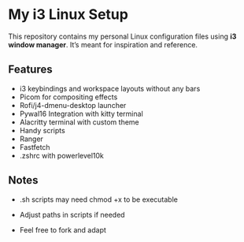# My i3 Linux Setup

This repository contains my personal Linux configuration files using **i3 window manager**. It’s meant for inspiration and reference.

## Features

- i3 keybindings and workspace layouts without any bars
- Picom for compositing effects
- Rofi/j4-dmenu-desktop launcher
- Pywal16 Integration with kitty terminal
- Alacritty terminal with custom theme
- Handy scripts
- Ranger 
- Fastfetch 
- .zshrc with powerlevel10k


## Notes

- .sh scripts may need chmod +x to be executable

- Adjust paths in scripts if needed

- Feel free to fork and adapt

